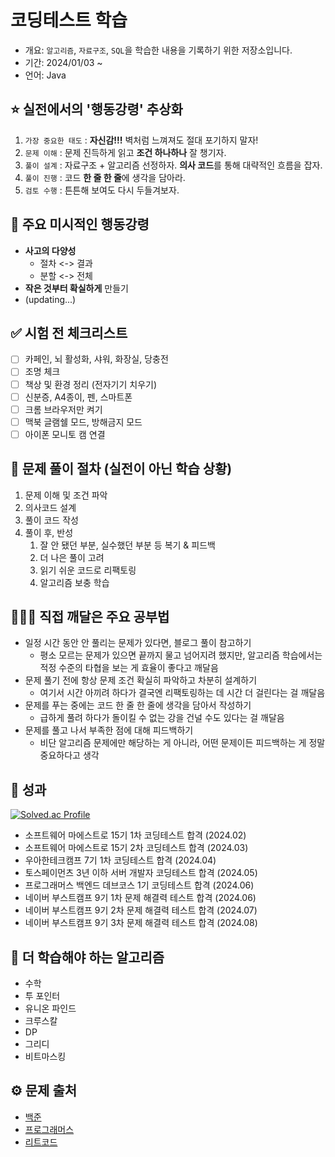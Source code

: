 # 코딩테스트 학습

- 개요: `알고리즘`, `자료구조`, `SQL`을 학습한 내용을 기록하기 위한 저장소입니다.
- 기간: 2024/01/03 ~
- 언어: Java

## ⭐️ 실전에서의 '행동강령' 추상화

1. `가장 중요한 태도` : **자신감!!!** 벽처럼 느껴져도 절대 포기하지 말자!
2. `문제 이해` : 문제 진득하게 읽고 **조건 하나하나** 잘 챙기자.
3. `풀이 설계` : 자료구조 + 알고리즘 선정하자. **의사 코드**를 통해 대략적인 흐름을 잡자.
4. `풀이 진행` : 코드 **한 줄 한 줄**에 생각을 담아라.
5. `검토 수행` : 튼튼해 보여도 다시 두들겨보자.

## 💫 주요 미시적인 행동강령
- **사고의 다양성**
  - 절차 <-> 결과
  - 분할 <-> 전체
- **작은 것부터 확실하게** 만들기
- (updating...)

## ✅ 시험 전 체크리스트

- [ ] 카페인, 뇌 활성화, 샤워, 화장실, 당충전
- [ ] 조명 체크
- [ ] 책상 및 환경 정리 (전자기기 치우기)
- [ ] 신분증, A4종이, 펜, 스마트폰
- [ ] 크롬 브라우저만 켜기
- [ ] 맥북 글램쉘 모드, 방해금지 모드
- [ ] 아이폰 모니토 캠 연결

## 🔑 문제 풀이 절차 (실전이 아닌 학습 상황)

1. 문제 이해 및 조건 파악
2. 의사코드 설계 
3. 풀이 코드 작성
4. 풀이 후, 반성
   1. 잘 안 됐던 부분, 실수했던 부분 등 복기 & 피드백
   2. 더 나은 풀이 고려
   3. 읽기 쉬운 코드로 리팩토링
   4. 알고리즘 보충 학습

## 👨🏻‍💻 직접 깨달은 주요 공부법

- 일정 시간 동안 안 풀리는 문제가 있다면, 블로그 풀이 참고하기
   - 평소 모르는 문제가 있으면 끝까지 물고 넘어지려 했지만, 알고리즘 학습에서는 적정 수준의 타협을 보는 게 효율이 좋다고 깨달음
- 문제 풀기 전에 항상 문제 조건 확실히 파악하고 차분히 설계하기
  - 여기서 시간 아끼려 하다가 결국엔 리팩토링하는 데 시간 더 걸린다는 걸 깨달음
- 문제를 푸는 중에는 코드 한 줄 한 줄에 생각을 담아서 작성하기
  - 급하게 풀려 하다가 돌이킬 수 없는 강을 건널 수도 있다는 걸 깨달음
- 문제를 풀고 나서 부족한 점에 대해 피드백하기
  - 비단 알고리즘 문제에만 해당하는 게 아니라, 어떤 문제이든 피드백하는 게 정말 중요하다고 생각

## 🥳 성과

[![Solved.ac Profile](http://mazassumnida.wtf/api/v2/generate_badge?boj=hani103201)](https://solved.ac/hani103201/)

- 소프트웨어 마에스트로 15기 1차 코딩테스트 합격 (2024.02)
- 소프트웨어 마에스트로 15기 2차 코딩테스트 합격 (2024.03)
- 우아한테크캠프 7기 1차 코딩테스트 합격 (2024.04)
- 토스페이먼츠 3년 이하 서버 개발자 코딩테스트 합격 (2024.05)
- 프로그래머스 백엔드 데브코스 1기 코딩테스트 합격 (2024.06)
- 네이버 부스트캠프 9기 1차 문제 해결력 테스트 합격 (2024.06)
- 네이버 부스트캠프 9기 2차 문제 해결력 테스트 합격 (2024.07)
- 네이버 부스트캠프 9기 3차 문제 해결력 테스트 합격 (2024.08)

## 🧐 더 학습해야 하는 알고리즘

- 수학
- 투 포인터
- 유니온 파인드
- 크루스칼
- DP
- 그리디
- 비트마스킹

## ⚙️ 문제 출처

- [백준](https://www.acmicpc.net/)
- [프로그래머스](https://programmers.co.kr/)
- [리트코드](https://leetcode.com/)
